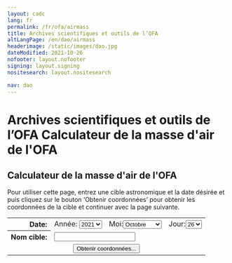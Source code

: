 ```yaml
---
layout: cadc
lang: fr
permalink: /fr/ofa/airmass
title: Archives scientifiques et outils de l’OFA
altLangPage: /en/dao/airmass
headerimage: /static/images/dao.jpg
dateModified: 2021-10-26
nofooter: layout.nofooter
signing: layout.signing
nositesearch: layout.nositesearch

nav: dao
---
```


<div class="span-6">
              
 <h1 id="wb-cont" class="wb-invisible">Archives scientifiques et outils de l’OFA Calculateur de la masse d'air de l'OFA</h1>
 <h2 class="align-center">Calculateur de la masse d'air de l'OFA</h2>
              
Pour utiliser cette page, entrez une cible astronomique et la date 
         désirée et puis cliquez sur le bouton ‘Obtenir coordonnées’ pour 
         obtenir les coordonnées de la cible et continuer avec la page 
         suivante.
<form method="post" action="/cadcbin/fr/ofa/airmass.pl" enctype="application/x-www-form-urlencoded">
<div class="form-inline">

<p><table border="0" cellpadding="5">
<tbody><tr>
<th align="right">Date:</th>
<td> Année: <select name="year" data-role="none">
<option value="2019">2019</option>
<option value="2020">2020</option>
<option selected="selected" value="2021">2021</option>
<option value="2022">2022</option>
<option value="2023">2023</option>
</select></td>
<td> Moi:<select name="month" data-role="none">
<option value="1">Janvier</option>
<option value="2">Février</option>
<option value="3">Mars</option>
<option value="4">Avril</option>
<option value="5">Mai</option>
<option value="6">Juin</option>
<option value="7">Juillet</option>
<option value="8">Août</option>
<option value="9">Septembre</option>
<option selected="selected" value="10">Octobre</option>
<option value="11">Novembre</option>
<option value="12">Décembre</option>
</select></td>
<td> Jour:<select name="day" data-role="none">
<option value="1">1</option>
<option value="2">2</option>
<option value="3">3</option>
<option value="4">4</option>
<option value="5">5</option>
<option value="6">6</option>
<option value="7">7</option>
<option value="8">8</option>
<option value="9">9</option>
<option value="10">10</option>
<option value="11">11</option>
<option value="12">12</option>
<option value="13">13</option>
<option value="14">14</option>
<option value="15">15</option>
<option value="16">16</option>
<option value="17">17</option>
<option value="18">18</option>
<option value="19">19</option>
<option value="20">20</option>
<option value="21">21</option>
<option value="22">22</option>
<option value="23">23</option>
<option value="24">24</option>
<option value="25">25</option>
<option selected="selected" value="26">26</option>
<option value="27">27</option>
<option value="28">28</option>
<option value="29">29</option>
<option value="30">30</option>
<option value="31">31</option>
</select></td>
</tr>
<tr>
<th align="right">Nom cible:</th><td colspan="3"><input type="text" name="target" size="20" maxlength="80" data-role="none"></td></tr>
<tr><td colspan="4" align="center">
<input type="submit" name="continue" value="Obtenir coordonnées..." data-role="none"></td></tr>
</tbody></table></p>

</div></form>

</div>